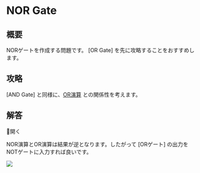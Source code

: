 # NOR Gate

## 概要

NORゲートを作成する問題です。
[OR Gate] を先に攻略することをおすすめします。

## 攻略

[AND Gate] と同様に、[OR演算](#or_gate) との関係性を考えます。

## 解答

<div class="spoiler-controller material-icons">&#xE5CF;開く</div>
<div class="spoiler">

NOR演算とOR演算は結果が逆となります。したがって [ORゲート] の出力をNOTゲートに入力すれば良いです。

![](https://gyazo.com/27c6209be2d9627c3f944976f2ad8ce3.png)

</div>

